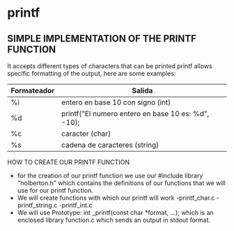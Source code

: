 # printf
## SIMPLE IMPLEMENTATION OF THE PRINTF FUNCTION

It accepts different types of characters that can be printed printf allows specific formatting of the output, here are some examples:

| Formateador | Salida |
| ------ | ------ |
|%i|entero en base 10 con signo (int)
|%d|printf("El numero entero en base 10 es: %d", -10);|
|%c|caracter (char)|
|%s|cadena de caracteres (string)

HOW TO CREATE OUR PRINTF FUNCTION

- for the creation of our printf function we use our #include library "holberton.h" which contains the definitions of our functions that we will use for our printf function.
- We will create functions with which our printf will work
-printf_char.c
-printf_string.c
-printf_int.c
- We will use Prototype: int _printf(const char *format, ...); which is an enclosed library function.c which sends an output in stdout format.



